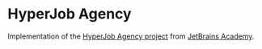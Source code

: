 # HyperJob Agency

Implementation of the [HyperJob Agency project](https://hyperskill.org/projects/94) from [JetBrains Academy](https://www.jetbrains.com/academy/).
